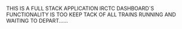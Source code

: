 THIS IS A FULL STACK APPLICATION
IRCTC DASHBOARD`S FUNCTIONALITY IS TOO KEEP TACK OF ALL TRAINS RUNNING AND WAITING TO DEPART......
